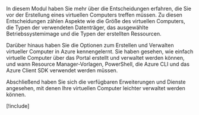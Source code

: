 In diesem Modul haben Sie mehr über die Entscheidungen erfahren, die Sie vor der Erstellung eines virtuellen Computers treffen müssen. Zu diesen Entscheidungen zählen Aspekte wie die Größe des virtuellen Computers, die Typen der verwendeten Datenträger, das ausgewählte Betriebssystemimage und die Typen der erstellten Ressourcen.

Darüber hinaus haben Sie die Optionen zum Erstellen und Verwalten virtueller Computer in Azure kennengelernt. Sie haben gesehen, wie einfach virtuelle Computer über das Portal erstellt und verwaltet werden können, und wann Resource Manager-Vorlagen, PowerShell, die Azure CLI und das Azure Client SDK verwendet werden müssen.

Abschließend haben Sie sich die verfügbaren Erweiterungen und Dienste angesehen, mit denen Ihre virtuellen Computer leichter verwaltet werden können.

[!include[](../../../includes/azure-sandbox-cleanup.md)]